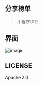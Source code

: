 ## 分享榜单
> 小程序项目


## 界面
![image](http://cdn.hocgin.top/%E4%BB%8B%E7%BB%8D.2019-05-01%2017_41_07.gif)

## LICENSE
Apache 2.0